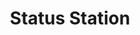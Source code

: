 ---
id: statusstation
title: Status Station
tags:
  - Info
  - Characters
sidebar_position: 8
slug: /status_station
---